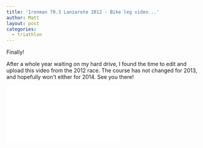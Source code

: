 ```yaml
---
title: 'Ironman 70.3 Lanzarote 2012 - Bike leg video...'
author: Matt
layout: post
categories:
  - triathlon
---
```

Finally!

After a whole year waiting on my hard drive, I found the time to edit and upload this video from the 2012 race. The course has not changed for 2013, and hopefully won't either for 2014. See you there!

<div class="attachement iframe_wrapper"><iframe src="//player.vimeo.com/video/77336051?portrait=0&amp;color=ff9933" frameborder="0" webkitallowfullscreen mozallowfullscreen allowfullscreen></iframe></div>